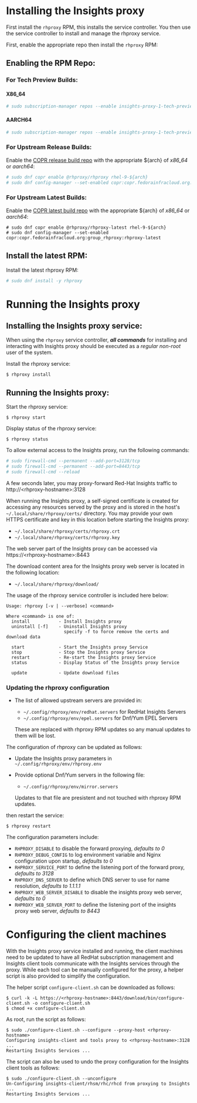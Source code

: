 # Installing the Insights proxy

First install the `rhproxy` RPM, this installs the service controller. You then use the service controller to install and manage the rhproxy service.

First, enable the appropriate repo then install the `rhproxy` RPM:


## Enabling the RPM Repo:

### For Tech Preview Builds:

#### X86_64

```sh
# sudo subscription-manager repos --enable insights-proxy-1-tech-preview-for-rhel-9-x86_64-rpms
```

#### AARCH64

```sh
# sudo subscription-manager repos --enable insights-proxy-1-tech-preview-for-rhel-9-aarch64-rpms
```

### For Upstream Release Builds:

Enable the [COPR release build repo](https://copr.fedorainfracloud.org/coprs/g/rhproxy/rhproxy/builds) with the appropriate \${arch} of _x86\_64_ or _aarch64_:


```sh
# sudo dnf copr enable @rhproxy/rhproxy rhel-9-${arch}
# sudo dnf config-manager --set-enabled copr:copr.fedorainfracloud.org:group_rhproxy:rhproxy
```

### For Upstream Latest Builds:

Enable the [COPR latest build repo](https://copr.fedorainfracloud.org/coprs/g/rhproxy/rhproxy-latest/builds) with the appropriate \${arch} of _x86\_64_ or _aarch64_:


```
# sudo dnf copr enable @rhproxy/rhproxy-latest rhel-9-${arch}
# sudo dnf config-manager --set-enabled copr:copr.fedorainfracloud.org:group_rhproxy:rhproxy-latest
```


## Install the latest RPM:

Install the latest rhproxy RPM:

```sh
# sudo dnf install -y rhproxy
```

# Running the Insights proxy

## Installing the Insights proxy service:

When using the `rhproxy` service controller, ***all commands*** for installing and interacting with Insights proxy should be executed as a *regular non-root* user of the system.

Install the rhproxy service:

```
$ rhproxy install
```

## Running the Insights proxy:

Start the rhproxy service:

```
$ rhproxy start
```

Display status of the rhproxy service:

```
$ rhproxy status
```

To allow external access to the Insights proxy, run the following commands:

```sh
# sudo firewall-cmd --permanent --add-port=3128/tcp
# sudo firewall-cmd --permanent --add-port=8443/tcp
# sudo firewall-cmd --reload
```

A few seconds later, you may proxy-forward Red-Hat Insights traffic to http://\<rhproxy-hostname\>:3128

When running the Insights proxy, a self-signed certificate is created for accessing any resources served by the proxy
and is stored in the host's `~/.local/share/rhproxy/certs/` directory. You may provide your own
HTTPS certificate and key in this location before starting the Insights proxy:

- `~/.local/share/rhproxy/certs/rhproxy.crt`
- `~/.local/share/rhproxy/certs/rhproxy.key`

The web server part of the Insights proxy can be accessed via https://\<rhproxy-hostname\>:8443

The download content area for the Insights proxy web server is located in the following location:

- `~/.local/share/rhproxy/download/`

The usage of the rhproxy service controller is included here below:

```
Usage: rhproxy [-v | --verbose] <command>

Where <command> is one of:
  install           - Install Insights proxy
  uninstall [-f]    - Uninstall Insights proxy
                      specify -f to force remove the certs and download data

  start             - Start the Insights proxy Service
  stop              - Stop the Insights proxy Service
  restart           - Re-start the Insights proxy Service
  status            - Display Status of the Insights proxy Service

  update            - Update download files
```

### Updating the rhproxy configuration



- The list of allowed upstream servers are provided in:
  - `~/.config/rhproxy/env/redhat.servers` for RedHat Insights Servers
  - `~/.config/rhproxy/env/epel.servers` for Dnf/Yum EPEL Servers

  These are replaced with rhproxy RPM updates so any manual updates to them will be lost.

The configuration of rhproxy can be updated as follows:

- Update the Insights proxy parameters in `~/.config/rhproxy/env/rhproxy.env`
- Provide optional Dnf/Yum servers in the following file:
  - `~/.config/rhproxy/env/mirror.servers`

  Updates to that file are presistent and not touched with rhproxy RPM updates.

then restart the service:

```
$ rhproxy restart
```

The configuration parameters include:

- `RHPROXY_DISABLE` to disable the forward proxying, _defaults to 0_
- `RHPROXY_DEBUG_CONFIG` to log environment variable and Nginx configuration upon startup, _defaults to 0_
- `RHPROXY_SERVICE_PORT` to define the listening port of the forward proxy, _defaults to 3128_
- `RHPROXY_DNS_SERVER` to define which DNS server to use for name resolution, _defaults to 1.1.1.1_
- `RHPROXY_WEB_SERVER_DISABLE` to disable the insights proxy web server, _defaults to 0_
- `RHPROXY_WEB_SERVER_PORT` to define the listening port of the insights proxy web server, _defaults to 8443_

# Configuring the client machines

With the Insights proxy service installed and running, the client machines need to be updated to have all RedHat subscription management and Insights client tools communicate with the Insights services through the proxy. While each tool can be manually configured for the proxy, a helper script is also provided to simplify the configuration.

The helper script `configure-client.sh` can be downloaded as follows:

```
$ curl -k -L https://<rhproxy-hostname>:8443/download/bin/configure-client.sh -o configure-client.sh
$ chmod +x configure-client.sh
```

As root, run the script as follows:

```
$ sudo ./configure-client.sh --configure --proxy-host <rhproxy-hostname>
Configuring insights-client and tools proxy to <rhproxy-hostname>:3128 ...
Restarting Insights Services ...
```

The script can also be used to undo the proxy configuration for the Insights client tools as follows:

```
$ sudo ./configure-client.sh --unconfigure
Un-Configuring insights-client/rhsm/rhc/rhcd from proxying to Insights ...
Restarting Insights Services ...
```

